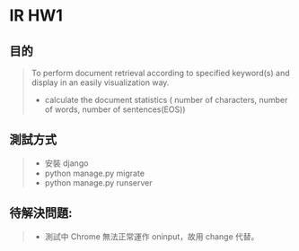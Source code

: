 # IR HW1
## 目的
> To perform document retrieval according to specified keyword(s) and display in an easily visualization way.
> - calculate the document statistics ( number of characters, number of words, number of sentences(EOS))

## 測試方式
> - 安裝 django
> -  python manage.py migrate
> -  python manage.py runserver

## 待解決問題:
> - 測試中 Chrome 無法正常運作 oninput，故用 change 代替。
